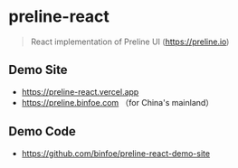 # preline-react

> React implementation of Preline UI (https://preline.io)

## Demo Site

* https://preline-react.vercel.app
* https://preline.binfoe.com （for China's mainland）

## Demo Code

* https://github.com/binfoe/preline-react-demo-site

